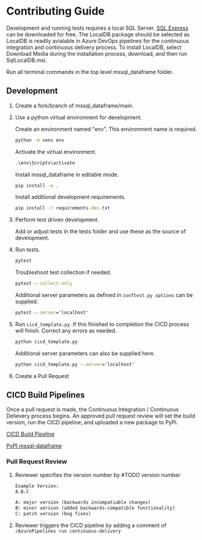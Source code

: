 # Contributing Guide

Development and running tests requires a local SQL Server. [SQL Express](https://www.microsoft.com/en-us/sql-server/sql-server-downloads) can be downloaded for free. The LocalDB package should be selected as LocalDB is readily avialable in Azure DevOps pipelines for the continuous integration and continuous delivery process. To install LocalDB, select Download Media during the installation process, download, and then run SqlLocalDB.msi.

Run all terminal commands in the top level mssql_dataframe folder.

## Development

1. Create a fork/branch of mssql_dataframe/main.

2. Use a python virtual environment for development.

    Create an environment named "env". This environment name is required.

    ``` cmd
    python -m venv env
    ```

    Activate the virtual environment.

    ``` cmd
    .\env\Scripts\activate
    ```

    Install mssql_dataframe in editable mode.

    ``` cmd
    pip install -e .
    ```

    Install additional development requirements.

    ``` cmd
    pip install -r requirements-dev.txt
    ```

3. Perform test driven development.

    Add or adjust tests in the tests folder and use these as the source of development.

4. Run tests.

    ``` cmd
    pytest
    ```

    Troubleshoot test collection if needed.

    ``` cmd
    pytest --collect-only
    ```

    Additional server parameters as defined in `conftest.py options` can be supplied.

    ``` cmd
    pytest --server='localhost'
    ```

5. Run `cicd_template.py`. If this finished to completion the CICD process will finish. Correct any errors as needed.

    ``` cmd
    python cicd_template.py
    ```

    Additional server parameters can also be supplied here.

    ``` cmd
    python cicd_template.py --server='localhost'
    ```

6. Create a Pull Request

## CICD Build Pipelines

Once a pull request is made, the Continuous Integration / Continuous Delievery process begins. An approved pull request review will set the build version, run the CICD pipeline, and uploaded a new package to PyPi.

[CICD Build Pipeline](https://dev.azure.com/jasoncook1989/mssql_dataframe/_build?definitionId=2)

[PyPI mssql-dataframe](https://pypi.org/project/mssql-dataframe/)

### Pull Request Review

1. Reviewer specifies the version number by #TODO version number

    ```txt
    Example Version: 
    A.B.C

    A: major version (backwards incompatiable changes)
    B: minor version (added backwards-compatible functionality)
    C: patch version (bug fixes)
    ```

2. Reviewer triggers the CICD pipeline by adding a comment of `/AzurePipelines run continuous-delivery`
